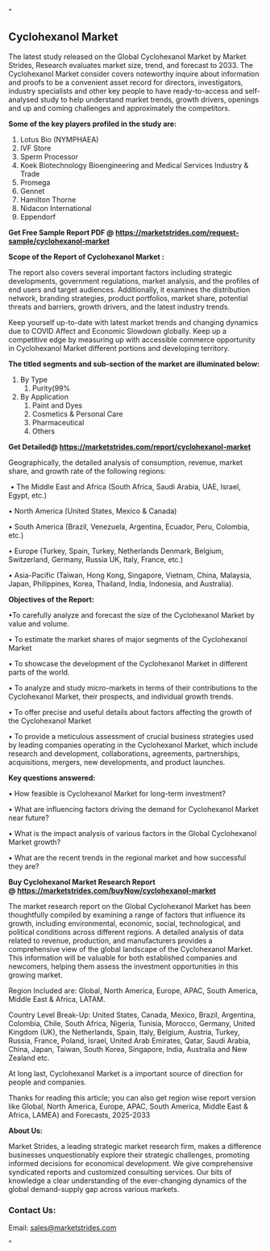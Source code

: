 <p>"</p>
<h2><strong>Cyclohexanol Market</strong></h2>
<p>The latest study released on the Global Cyclohexanol Market by Market Strides, Research evaluates market size, trend, and forecast to 2033. The Cyclohexanol Market consider covers noteworthy inquire about information and proofs to be a convenient asset record for directors, investigators, industry specialists and other key people to have ready-to-access and self-analysed study to help understand market trends, growth drivers, openings and up and coming challenges and approximately the competitors.</p>
<p><strong> Some of the key players profiled in the study are: </strong></p>
<ol>
<li>Lotus Bio (NYMPHAEA)</li>
<li>IVF Store</li>
<li>Sperm Processor</li>
<li>Koek Biotechnology Bioengineering and Medical Services Industry &amp; Trade</li>
<li>Promega</li>
<li>Gennet</li>
<li>Hamilton Thorne</li>
<li>Nidacon International</li>
<li>Eppendorf</li>
</ol>
<p><strong>Get Free Sample Report PDF @ <a href="https://marketstrides.com/request-sample/cyclohexanol-market">https://marketstrides.com/request-sample/cyclohexanol-market</a></strong></p>
<p><strong> Scope of the Report of Cyclohexanol Market : </strong></p>
<p>The report also covers several important factors including strategic developments, government regulations, market analysis, and the profiles of end users and target audiences. Additionally, it examines the distribution network, branding strategies, product portfolios, market share, potential threats and barriers, growth drivers, and the latest industry trends.</p>
<p>Keep yourself up-to-date with latest market trends and changing dynamics due to COVID Affect and Economic Slowdown globally. Keep up a competitive edge by measuring up with accessible commerce opportunity in Cyclohexanol Market different portions and developing territory.</p>
<p><strong> The titled segments and sub-section of the market are illuminated below: </strong></p>
<ol>
<li>By Type
<ol>
<li>Purity(99%</li>
</ol>
</li>
<li>By Application
<ol>
<li>Paint and Dyes</li>
<li>Cosmetics &amp; Personal Care</li>
<li>Pharmaceutical</li>
<li>Others</li>
</ol>
</li>
</ol>
<p><strong>Get Detailed@ <a href="https://marketstrides.com/report/cyclohexanol-market">https://marketstrides.com/report/cyclohexanol-market</a></strong></p>
<p>Geographically, the detailed analysis of consumption, revenue, market share, and growth rate of the following regions:</p>
<p>&nbsp;&bull; The Middle East and Africa (South Africa, Saudi Arabia, UAE, Israel, Egypt, etc.)</p>
<p>&bull; North America (United States, Mexico &amp; Canada)</p>
<p>&bull; South America (Brazil, Venezuela, Argentina, Ecuador, Peru, Colombia, etc.)</p>
<p>&bull; Europe (Turkey, Spain, Turkey, Netherlands Denmark, Belgium, Switzerland, Germany, Russia UK, Italy, France, etc.)</p>
<p>&bull; Asia-Pacific (Taiwan, Hong Kong, Singapore, Vietnam, China, Malaysia, Japan, Philippines, Korea, Thailand, India, Indonesia, and Australia).</p>
<p><strong>Objectives of the Report: </strong></p>
<p>&bull;To carefully analyze and forecast the size of the Cyclohexanol Market by value and volume.</p>
<p>&bull; To estimate the market shares of major segments of the Cyclohexanol Market</p>
<p>&bull; To showcase the development of the Cyclohexanol Market in different parts of the world.</p>
<p>&bull; To analyze and study micro-markets in terms of their contributions to the Cyclohexanol Market, their prospects, and individual growth trends.</p>
<p>&bull; To offer precise and useful details about factors affecting the growth of the Cyclohexanol Market</p>
<p>&bull; To provide a meticulous assessment of crucial business strategies used by leading companies operating in the Cyclohexanol Market, which include research and development, collaborations, agreements, partnerships, acquisitions, mergers, new developments, and product launches.</p>
<p><strong>Key questions answered: </strong></p>
<p>&bull; How feasible is Cyclohexanol Market for long-term investment?</p>
<p>&bull; What are influencing factors driving the demand for Cyclohexanol Market near future?</p>
<p>&bull; What is the impact analysis of various factors in the Global Cyclohexanol Market growth?</p>
<p>&bull; What are the recent trends in the regional market and how successful they are?</p>
<p><strong>Buy Cyclohexanol Market Research Report @&nbsp;<a href="https://marketstrides.com/buyNow/cyclohexanol-market">https://marketstrides.com/buyNow/cyclohexanol-market</a></strong></p>
<p>The market research report on the Global Cyclohexanol Market has been thoughtfully compiled by examining a range of factors that influence its growth, including environmental, economic, social, technological, and political conditions across different regions. A detailed analysis of data related to revenue, production, and manufacturers provides a comprehensive view of the global landscape of the Cyclohexanol Market. This information will be valuable for both established companies and newcomers, helping them assess the investment opportunities in this growing market.</p>
<p>Region Included are: Global, North America, Europe, APAC, South America, Middle East &amp; Africa, LATAM.</p>
<p>Country Level Break-Up: United States, Canada, Mexico, Brazil, Argentina, Colombia, Chile, South Africa, Nigeria, Tunisia, Morocco, Germany, United Kingdom (UK), the Netherlands, Spain, Italy, Belgium, Austria, Turkey, Russia, France, Poland, Israel, United Arab Emirates, Qatar, Saudi Arabia, China, Japan, Taiwan, South Korea, Singapore, India, Australia and New Zealand etc.</p>
<p>At long last, Cyclohexanol Market is a important source of direction for people and companies.</p>
<p>Thanks for reading this article; you can also get region wise report version like Global, North America, Europe, APAC, South America, Middle East &amp; Africa, LAMEA) and Forecasts, 2025-2033</p>
<p><strong>About Us: </strong></p>
<p>Market Strides, a leading strategic market research firm, makes a difference businesses unquestionably explore their strategic challenges, promoting informed decisions for economical development. We give comprehensive syndicated reports and customized consulting services. Our bits of knowledge a clear understanding of the ever-changing dynamics of the global demand-supply gap across various markets.</p>
<h3>Contact Us:</h3>
<p>Email: <a href="mailto:sales@marketstrides.com">sales@marketstrides.com</a></p>
<p>"</p>
